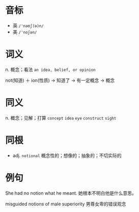 # 音标

- 英 `/'nəʊʃ(ə)n/`
- 美 `/'noʃən/`

# 词义

n. 概念；看法
`an idea, belief, or opinion`



not(知道) ＋ ion(性质) → 知道了 → 有一定概念 → 概念

# 同义

n. 概念；见解；打算
`concept` `idea` `eye` `construct` `sight`

# 同根

- adj. `notional` 概念性的；想像的；抽象的；不切实际的

# 例句

She had no notion what he meant.
她根本不明白他是什么意思。

misguided notions of male superiority
男尊女卑的错误观念


